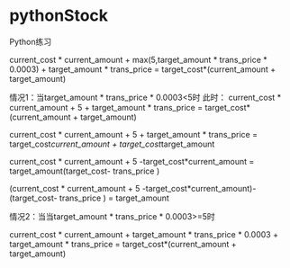 # pythonStock
Python练习


current_cost * current_amount + max(5,target_amount * trans_price * 0.0003) + target_amount * trans_price = target_cost*(current_amount + target_amount)

情况1：当target_amount * trans_price * 0.0003<5时
此时：
current_cost * current_amount + 5 + target_amount * trans_price = target_cost*(current_amount + target_amount)

current_cost * current_amount + 5 + target_amount * trans_price = target_cost*current_amount + target_cost*target_amount

current_cost * current_amount + 5 -target_cost*current_amount = target_amount(target_cost-  trans_price )

(current_cost * current_amount + 5 -target_cost*current_amount)-(target_cost-  trans_price ) = target_amount

情况2：当当target_amount * trans_price * 0.0003>=5时

current_cost * current_amount + target_amount * trans_price * 0.0003 + target_amount * trans_price = target_cost*(current_amount + target_amount)
